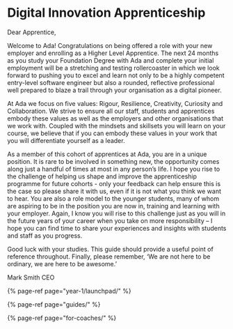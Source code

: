 # Digital Innovation Apprenticeship

Dear Apprentice,

Welcome to Ada! Congratulations on being offered a role with your new employer and enrolling as a Higher Level Apprentice. The next 24 months as you study your Foundation Degree with Ada and complete your initial employment will be a stretching and testing rollercoaster in which we look forward to pushing you to excel and learn not only to be a highly competent entry-level software engineer but also a rounded, reflective professional well prepared to blaze a trail through your organisation as a digital pioneer.

At Ada we focus on five values: Rigour, Resilience, Creativity, Curiosity and Collaboration. We strive to ensure all our staff, students and apprentices embody these values as well as the employers and other organisations that we work with. Coupled with the mindsets and skillsets you will learn on your course, we believe that if you can embody these values in your work that you will differentiate yourself as a leader.

As a member of this cohort of apprentices at Ada, you are in a unique position. It is rare to be involved in something new, the opportunity comes along just a handful of times at most in any person’s life. I hope you rise to the challenge of helping us shape and improve the apprenticeship programme for future cohorts - only your feedback can help ensure this is the case so please share it with us, even if it is not what you think we want to hear. You are also a role model to the younger students, many of whom are aspiring to be in the position you are now in, training and learning with your employer. Again, I know you will rise to this challenge just as you will in the future years of your career when you take on more responsibility – I hope you can find time to share your experiences and insights with students and staff as you progress.

Good luck with your studies. This guide should provide a useful point of reference throughout. Finally, please remember, ‘We are not here to be ordinary, we are here to be awesome.’

Mark Smith CEO


{% page-ref page="year-1/launchpad/" %}

{% page-ref page="guides/" %}

{% page-ref page="for-coaches/" %}



